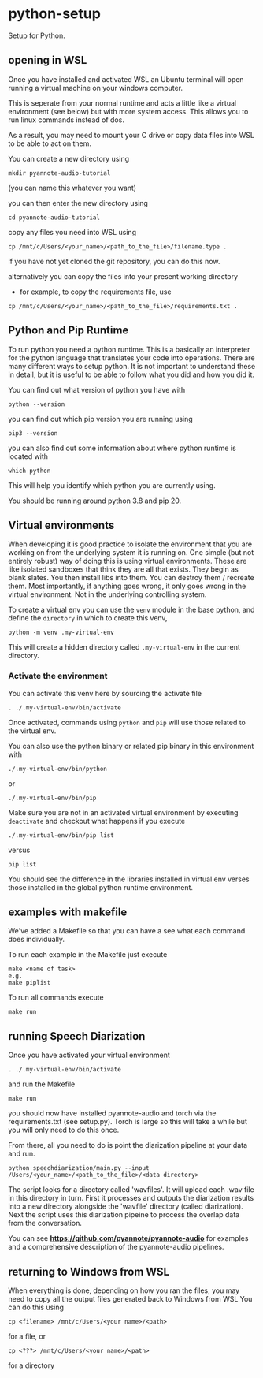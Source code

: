 # python-setup

Setup for Python.

## opening in WSL

Once you have installed and activated WSL an Ubuntu terminal will open running a virtual machine on your windows computer.

This is seperate from your normal runtime and acts a little like a virtual environment (see below) but with more system access. This allows you to run linux commands instead of dos.

As a result, you may need to mount your C drive or copy data files into WSL to be able to act on them.

You can create a new directory using 

```
mkdir pyannote-audio-tutorial  
```
(you can name this whatever you want)

you can then enter the new directory using 
```
cd pyannote-audio-tutorial
```

copy any files you need into WSL using

```
cp /mnt/c/Users/<your_name>/<path_to_the_file>/filename.type .
```
if you have not yet cloned the git repository, you can do this now. 



alternatively you can copy the files into your present working directory
- for example, to copy the requirements file, use
```
cp /mnt/c/Users/<your_name>/<path_to_the_file>/requirements.txt .
```

## Python and Pip Runtime

To run python you need a python runtime. This is a basically an interpreter for the python language that translates your code into operations.
There are many different ways to setup python. It is not important to understand these in detail, but it is useful to be able to follow what you did and how you did it.

You can find out what version of python you have with

```
python --version
```

you can find out which pip version you are running using

```
pip3 --version
```

you can also find out some information about where python runtime is located with 

```
which python
```

This will help you identify which python you are currently using.

You should be running around python 3.8 and pip 20. 

## Virtual environments

When developing it is good practice to isolate the environment that you are working on from the underlying system it is running on.
One simple (but not entirely robust) way of doing this is using virtual environments. These are like isolated sandboxes that think they are all that exists.
They begin as blank slates. You then install libs into them. You can destroy them / recreate them. Most importantly, if anything goes wrong, it only goes wrong in the virtual environment. Not in the underlying controlling system.


To create a virtual env you can use the `venv` module in the base python, and define the `directory` in which to create this venv,

```
python -m venv .my-virtual-env
```
This will create a hidden directory called `.my-virtual-env` in the current directory. 

### Activate the environment

You can activate this venv here by sourcing the activate file
```
. ./.my-virtual-env/bin/activate
```

Once activated, commands using `python` and `pip` will use those related to the virtual env.

You can also use the python binary or related pip binary in this environment with
```
./.my-virtual-env/bin/python
```
or
```
./.my-virtual-env/bin/pip
```

Make sure you are not in an activated virtual environment by executing `deactivate` and checkout what happens if you execute 
```
./.my-virtual-env/bin/pip list
```
versus
```
pip list
```

You should see the difference in the libraries installed in virtual env verses those installed in the global python runtime environment.

## examples with makefile

We've added a Makefile so that you can have a see what each command does individually.

To run each example in the Makefile just execute

```
make <name of task>
e.g.
make piplist
```
To run all commands execute

```
make run
```

## running Speech Diarization

Once you have activated your virtual environment 
```
. ./.my-virtual-env/bin/activate
```

and run the Makefile

```
make run
```

you should now have installed pyannote-audio and torch via the requirements.txt (see setup.py). Torch is large so this will take a while but you will only need to do this once.

From there, all you need to do is point the diarization pipeline at your data and run.

```
python speechdiarization/main.py --input /Users/<your_name>/<path_to_the_file>/<data directory>
```

The script looks for a directory called 'wavfiles'. It will upload each .wav file in this directory in turn. 
First it processes and outputs the diarization results into a new directory alongside the 'wavfile' directory (called diarization). 
Next the script uses this diarization pipeine to process the overlap data from the conversation.

You can see **https://github.com/pyannote/pyannote-audio** for examples and a comprehensive description of the pyannote-audio pipelines.

## returning to Windows from WSL

When everything is done, depending on how you ran the files, you may need to copy all the output files generated back to Windows from WSL
You can do this using 

```
cp <filename> /mnt/c/Users/<your name>/<path>
```
for a file, or

```
cp <???> /mnt/c/Users/<your name>/<path>
```

for a directory

[comment]: <> ( also helpful: https://linuxhint.com/transfer-files-wsl-windows/)
[comment]: <> (TODO: how to copy a directory from WSL to windows; check all works on WSL; test if works with UoN Onedrive links) 

